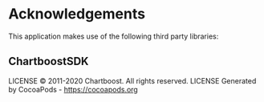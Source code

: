 # Acknowledgements
This application makes use of the following third party libraries:

## ChartboostSDK

LICENSE © 2011-2020 Chartboost. All rights reserved. LICENSE
Generated by CocoaPods - https://cocoapods.org
